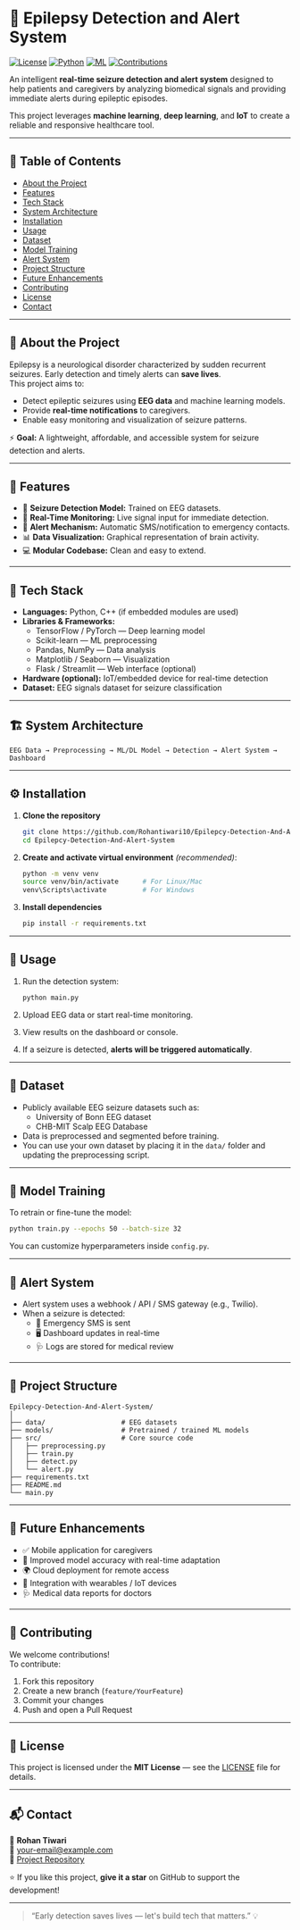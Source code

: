 # 🧠 Epilepsy Detection and Alert System  

[![License](https://img.shields.io/badge/License-MIT-blue.svg)](LICENSE)
[![Python](https://img.shields.io/badge/Built%20with-Python-3776AB)](https://www.python.org/)
[![ML](https://img.shields.io/badge/Machine%20Learning-Enabled-success)]()
[![Contributions](https://img.shields.io/badge/Contributions-Welcome-brightgreen.svg)](CONTRIBUTING.md)

An intelligent **real-time seizure detection and alert system** designed to help patients and caregivers by analyzing biomedical signals and providing immediate alerts during epileptic episodes.  

This project leverages **machine learning**, **deep learning**, and **IoT** to create a reliable and responsive healthcare tool.

---

## 📌 Table of Contents

- [About the Project](#-about-the-project)
- [Features](#-features)
- [Tech Stack](#-tech-stack)
- [System Architecture](#-system-architecture)
- [Installation](#-installation)
- [Usage](#-usage)
- [Dataset](#-dataset)
- [Model Training](#-model-training)
- [Alert System](#-alert-system)
- [Project Structure](#-project-structure)
- [Future Enhancements](#-future-enhancements)
- [Contributing](#-contributing)
- [License](#-license)
- [Contact](#-contact)

---

## 📖 About the Project

Epilepsy is a neurological disorder characterized by sudden recurrent seizures. Early detection and timely alerts can **save lives**.  
This project aims to:

- Detect epileptic seizures using **EEG data** and machine learning models.  
- Provide **real-time notifications** to caregivers.  
- Enable easy monitoring and visualization of seizure patterns.

⚡ **Goal:** A lightweight, affordable, and accessible system for seizure detection and alerts.

---

## 🌟 Features

- 🧠 **Seizure Detection Model:** Trained on EEG datasets.  
- 📡 **Real-Time Monitoring:** Live signal input for immediate detection.  
- 📱 **Alert Mechanism:** Automatic SMS/notification to emergency contacts.  
- 📊 **Data Visualization:** Graphical representation of brain activity.  
- 💻 **Modular Codebase:** Clean and easy to extend.  

---

## 🧰 Tech Stack

- **Languages:** Python, C++ (if embedded modules are used)
- **Libraries & Frameworks:**  
  - TensorFlow / PyTorch — Deep learning model  
  - Scikit-learn — ML preprocessing  
  - Pandas, NumPy — Data analysis  
  - Matplotlib / Seaborn — Visualization  
  - Flask / Streamlit — Web interface (optional)
- **Hardware (optional):** IoT/embedded device for real-time detection  
- **Dataset:** EEG signals dataset for seizure classification

---

## 🏗 System Architecture

```
EEG Data → Preprocessing → ML/DL Model → Detection → Alert System → Dashboard
```

---

## ⚙️ Installation

1. **Clone the repository**
   ```bash
   git clone https://github.com/Rohantiwari10/Epilepcy-Detection-And-Alert-System.git
   cd Epilepcy-Detection-And-Alert-System
   ```

2. **Create and activate virtual environment** *(recommended)*:
   ```bash
   python -m venv venv
   source venv/bin/activate      # For Linux/Mac
   venv\Scripts\activate         # For Windows
   ```

3. **Install dependencies**
   ```bash
   pip install -r requirements.txt
   ```

---

## 🧪 Usage

1. Run the detection system:
   ```bash
   python main.py
   ```

2. Upload EEG data or start real-time monitoring.  
3. View results on the dashboard or console.  
4. If a seizure is detected, **alerts will be triggered automatically**.

---

## 🧠 Dataset

- Publicly available EEG seizure datasets such as:
  - University of Bonn EEG dataset  
  - CHB-MIT Scalp EEG Database
- Data is preprocessed and segmented before training.  
- You can use your own dataset by placing it in the `data/` folder and updating the preprocessing script.

---

## 🧮 Model Training

To retrain or fine-tune the model:
```bash
python train.py --epochs 50 --batch-size 32
```

You can customize hyperparameters inside `config.py`.

---

## 🚨 Alert System

- Alert system uses a webhook / API / SMS gateway (e.g., Twilio).  
- When a seizure is detected:
  - 📲 Emergency SMS is sent
  - 🖥️ Dashboard updates in real-time
  - 🩺 Logs are stored for medical review

---

## 📁 Project Structure

```
Epilepcy-Detection-And-Alert-System/
│
├── data/                   # EEG datasets
├── models/                 # Pretrained / trained ML models
├── src/                    # Core source code
│   ├── preprocessing.py
│   ├── train.py
│   ├── detect.py
│   └── alert.py
├── requirements.txt
├── README.md
└── main.py
```

---

## 🚀 Future Enhancements

- ✅ Mobile application for caregivers  
- 🧠 Improved model accuracy with real-time adaptation  
- 🌍 Cloud deployment for remote access  
- 📲 Integration with wearables / IoT devices  
- 🩺 Medical data reports for doctors

---

## 🤝 Contributing

We welcome contributions!  
To contribute:

1. Fork this repository  
2. Create a new branch (`feature/YourFeature`)  
3. Commit your changes  
4. Push and open a Pull Request

---

## 📜 License

This project is licensed under the **MIT License** — see the [LICENSE](LICENSE) file for details.

---

## 📬 Contact

👤 **Rohan Tiwari**  
📧 your-email@example.com  
🔗 [Project Repository](https://github.com/Rohantiwari10/Epilepcy-Detection-And-Alert-System)  

⭐ If you like this project, **give it a star** on GitHub to support the development!

---

> “Early detection saves lives — let's build tech that matters.” 💡
